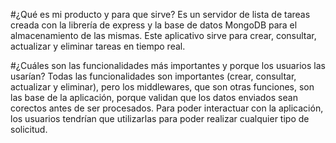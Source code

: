 #¿Qué es mi producto y para que sirve?
Es un servidor de lista de tareas creada con la librería de express y la base de datos MongoDB para el almacenamiento de las mismas.
Este aplicativo sirve para crear, consultar, actualizar y eliminar tareas en tiempo real.

#¿Cuáles son las funcionalidades más importantes y porque los usuarios las usarían?
Todas las funcionalidades son importantes (crear, consultar, actualizar y eliminar), pero los middlewares, que son otras funciones, son las base de la aplicación, porque validan que los datos enviados sean corectos antes de ser procesados.
Para poder interactuar con la aplicación, los usuarios tendrían que utilizarlas para poder realizar cualquier tipo de solicitud.

